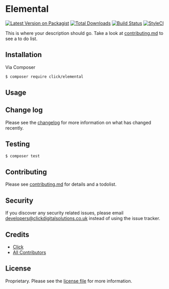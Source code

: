 # Elemental

[![Latest Version on Packagist][ico-version]][link-packagist]
[![Total Downloads][ico-downloads]][link-downloads]
[![Build Status][ico-travis]][link-travis]
[![StyleCI][ico-styleci]][link-styleci]

This is where your description should go. Take a look at [contributing.md](contributing.md) to see a to do list.

## Installation

Via Composer

``` bash
$ composer require click/elemental
```

## Usage

## Change log

Please see the [changelog](changelog.md) for more information on what has changed recently.

## Testing

``` bash
$ composer test
```

## Contributing

Please see [contributing.md](contributing.md) for details and a todolist.

## Security

If you discover any security related issues, please email developers@clickdigitalsolutions.co.uk instead of using the issue tracker.

## Credits

- [Click][link-author]
- [All Contributors][link-contributors]

## License

Proprietary. Please see the [license file](license.md) for more information.

[ico-version]: https://img.shields.io/packagist/v/click/elemental.svg?style=flat-square
[ico-downloads]: https://img.shields.io/packagist/dt/click/elemental.svg?style=flat-square
[ico-travis]: https://img.shields.io/travis/click/elemental/master.svg?style=flat-square
[ico-styleci]: https://styleci.io/repos/12345678/shield

[link-packagist]: https://packagist.org/packages/click/elemental
[link-downloads]: https://packagist.org/packages/click/elemental
[link-travis]: https://travis-ci.org/click/elemental
[link-styleci]: https://styleci.io/repos/12345678
[link-author]: https://github.com/click
[link-contributors]: ../../contributors
